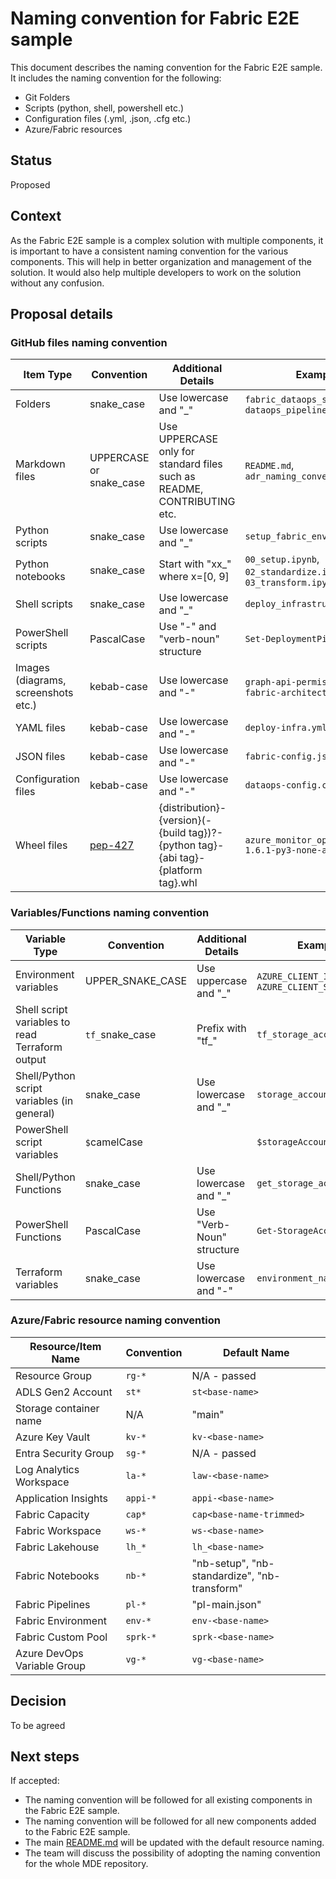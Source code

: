 # Naming convention for Fabric E2E sample

This document describes the naming convention for the Fabric E2E sample. It includes the naming convention for the following:

- Git Folders
- Scripts (python, shell, powershell etc.)
- Configuration files (.yml, .json, .cfg etc.)
- Azure/Fabric resources

## Status

Proposed

## Context

As the Fabric E2E sample is a complex solution with multiple components, it is important to have a consistent naming convention for the various components. This will help in better organization and management of the solution. It would also help multiple developers to work on the solution without any confusion.

## Proposal details

### GitHub files naming convention

| Item Type | Convention | Additional Details | Example |
| --- | --- | --- | --- |
| Folders | snake_case | Use lowercase and "_" | `fabric_dataops_sample`, `dataops_pipeline` |
| Markdown files | UPPERCASE or snake_case | Use UPPERCASE only for standard files such as README, CONTRIBUTING etc. | `README.md`, `adr_naming_convention.md` |
| Python scripts | snake_case | Use lowercase and "_" | `setup_fabric_environment.py` |
| Python notebooks | snake_case | Start with "xx_" where x=[0, 9] | `00_setup.ipynb`, `02_standardize.ipynb`, `03_transform.ipynb` |
| Shell scripts | snake_case | Use lowercase and "_" | `deploy_infrastructure.sh` |
| PowerShell scripts | PascalCase | Use "-" and "verb-noun" structure | `Set-DeploymentPipelines.ps1` |
| Images (diagrams, screenshots etc.) | kebab-case | Use lowercase and "-" | `graph-api-permission.png`, `fabric-architecture.drawio`|
| YAML files | kebab-case | Use lowercase and "-" | `deploy-infra.yml` |
| JSON files | kebab-case | Use lowercase and "-" | `fabric-config.json` |
| Configuration files | kebab-case | Use lowercase and "-" | `dataops-config.cfg` |
| Wheel files | [pep-427](https://peps.python.org/pep-0427/) | {distribution}-{version}(-{build tag})?-{python tag}-{abi tag}-{platform tag}.whl | `azure_monitor_opentelemetry-1.6.1-py3-none-any.whl` |

### Variables/Functions naming convention

| Variable Type | Convention | Additional Details | Example |
| --- | --- | --- | --- |
| Environment variables | UPPER_SNAKE_CASE | Use uppercase and "_" | `AZURE_CLIENT_ID`, `AZURE_CLIENT_SECRET` |
| Shell script variables to read Terraform output | `tf_`snake_case | Prefix with "tf_" | `tf_storage_account_name` |
| Shell/Python script variables (in general) | snake_case | Use lowercase and "_" | `storage_account_name` |
| PowerShell script variables | `$`camelCase |  | `$storageAccountName` |
| Shell/Python Functions | snake_case | Use lowercase and "_" | `get_storage_account_name` |
| PowerShell Functions | PascalCase | Use "Verb-Noun" structure | `Get-StorageAccountName` |
| Terraform variables | snake_case | Use lowercase and "-" | `environment_name` |

### Azure/Fabric resource naming convention

| Resource/Item Name | Convention | Default Name |
| --- | --- | --- |
| Resource Group | `rg-*` | N/A - passed |
| ADLS Gen2 Account | `st*` | `st<base-name>` |
| Storage container name | N/A | "main" |
| Azure Key Vault | `kv-*` | `kv-<base-name>` |
| Entra Security Group | `sg-*` | N/A - passed |
| Log Analytics Workspace | `la-*` | `law-<base-name>` |
| Application Insights | `appi-*` | `appi-<base-name>` |
| Fabric Capacity | `cap*` | `cap<base-name-trimmed>` |
| Fabric Workspace | `ws-*` | `ws-<base-name>` |
| Fabric Lakehouse | `lh_*` | `lh_<base-name>` |
| Fabric Notebooks | `nb-*` | "nb-setup", "nb-standardize", "nb-transform" |
| Fabric Pipelines | `pl-*` | "pl-main.json" |
| Fabric Environment | `env-*` | `env-<base-name>` |
| Fabric Custom Pool | `sprk-*` | `sprk-<base-name>` |
| Azure DevOps Variable Group | `vg-*` | `vg-<base-name>` |

## Decision

To be agreed

## Next steps

If accepted:

- The naming convention will be followed for all existing components in the Fabric E2E sample.
- The naming convention will be followed for all new components added to the Fabric E2E sample.
- The main [README.md](./../README.md) will be updated with the default resource naming.
- The team will discuss the possibility of adopting the naming convention for the whole MDE repository.
